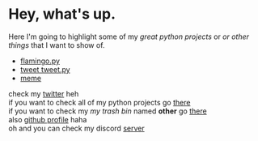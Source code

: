 # Hey, what's up.
Here I'm going to highlight some of my *great python projects* or *or other things* that I want to show of.<br/>

- [flamingo.py](/flamingo.md)
- [tweet tweet.py](/tweet.md)
- [meme](/dalejdalej.html)

check my [twitter](https://twitter.com/XMASTEr1432) heh<br/>
if you want to check all of my python projects go [there](https://github.com/XMASTEr1432/python-code)<br/>
if you want to check my *my trash bin* named **other** go [there](https://github.com/XMASTEr1432/other)<br/>
also [github profile](https://github.com/XMASTEr1432/) haha<br>
oh and you can check my discord [server](https://discord.gg/yACNHhjUz2)
